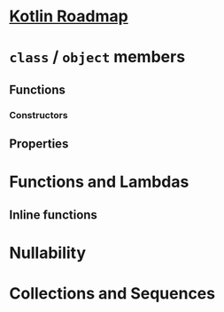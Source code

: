 # [Kotlin Roadmap](../roadmap.pdf)

# `class` / `object` members

## Functions

### Constructors

## Properties

# Functions and Lambdas

## Inline functions

# Nullability

# Collections and Sequences